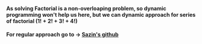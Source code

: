 #### As solving Factorial is a non-overloaping problem, so dynamic programming won't help us here, but we can dynamic approach for series of factorial (1! + 2! + 3! + 4!)
#### For regular approach go to -> [Sazin's github](https://github.com/SazinSamin/Samin_Reading_Room/tree/main/Algorithm/miscellaneous/Factorial)
